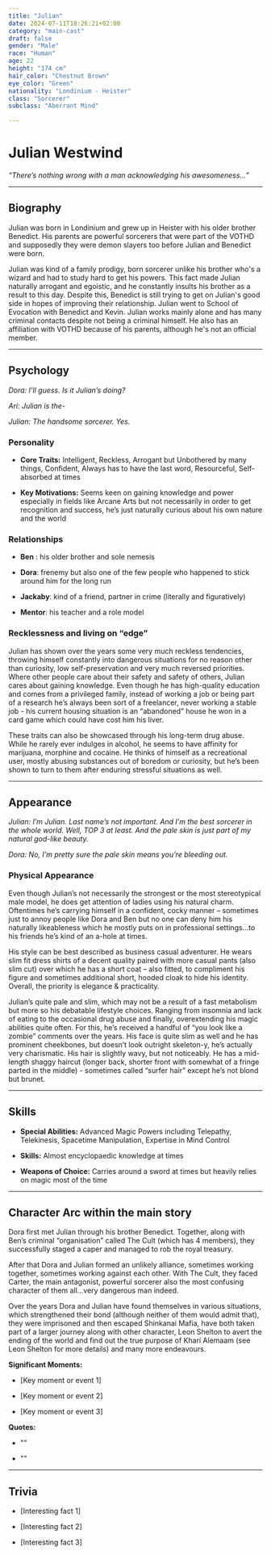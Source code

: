 ```yaml
---
title: "Julian"
date: 2024-07-11T18:26:21+02:00
category: "main-cast"
draft: false
gender: "Male"
race: "Human"
age: 22
height: "174 cm"
hair_color: "Chestnut Brown"
eye_color: "Green"
nationality: "Londinium - Heister"
class: "Sorcerer"
subclass: "Aberrant Mind"

---
```


# Julian Westwind 

 

_“There’s nothing wrong with a man acknowledging his awesomeness...”_  


---


## Biography

Julian was born in Londinium and grew up in Heister with his older brother Benedict. His parents are powerful sorcerers that were part of the VOTHD and supposedly they were demon slayers too before Julian and Benedict were born.  

Julian was kind of a family prodigy, born sorcerer unlike his brother who's a wizard and had to study hard to get his powers. This fact made Julian naturally arrogant and egoistic, and he constantly insults his brother as a result to this day. Despite this, Benedict is still trying to get on Julian's good side in hopes of improving their relationship. Julian went to School of Evocation with Benedict and Kevin. Julian works mainly alone and has many criminal contacts despite not being a criminal himself. He also has an affiliation with VOTHD because of his parents, although he's not an official member.

--- 

## Psychology 

 

_Dora: I’ll guess. Is it Julian’s doing?_ 

_Ari: Julian is the-_  

_Julian: The handsome sorcerer. Yes._
 

### Personality

- **Core Traits:** Intelligent, Reckless, Arrogant but Unbothered by many things, Confident, Always has to have the last word, Resourceful, Self-absorbed at times

- **Key Motivations:** Seems keen on gaining knowledge and power especially in fields like Arcane Arts but not necessarily in order to get recognition and success, he’s just naturally curious about his own nature and the world 

 

### Relationships

 

 

- **Ben** : his older brother and sole nemesis 

- **Dora**: frenemy but also one of the few people who happened to stick around him for the long run 

- **Jackaby**: kind of a friend, partner in crime (literally and figuratively) 

- **Mentor**: his teacher and a role model 

  

### Recklessness and living on “edge”

Julian has shown over the years some very much reckless tendencies, throwing himself constantly into dangerous situations for no reason other than curiosity, low self-preservation and very much reversed priorities. Where other people care about their safety and safety of others, Julian cares about gaining knowledge. Even though he has high-quality education and comes from a privileged family, instead of working a job or being part of a research he’s always been sort of a freelancer, never working a stable job - his current housing situation is an “abandoned” house he won in a card game which could have cost him his liver.  

These traits can also be showcased through his long-term drug abuse. While he rarely ever indulges in alcohol, he seems to have affinity for marijuana, morphine and cocaine. He thinks of himself as a recreational user, mostly abusing substances out of boredom or curiosity, but he’s been shown to turn to them after enduring stressful situations as well.  

---

## Appearance  

 

_Julian: I’m Julian. Last name’s not important. And I’m the best sorcerer in the whole world. Well, TOP 3 at least. And the pale skin is just part of my natural god-like beauty._  

_Dora: No, I’m pretty sure the pale skin means you’re bleeding out._

 

### Physical Appearance



Even though Julian’s not necessarily the strongest or the most stereotypical male model, he does get attention of ladies using his natural charm. Oftentimes he’s carrying himself in a confident, cocky manner – sometimes just to annoy people like Dora and Ben but no one can deny him his naturally likeableness which he mostly puts on in professional settings...to his friends he’s kind of an a-hole at times.  

His style can be best described as business casual adventurer. He wears slim fit dress shirts of a decent quality paired with more casual pants (also slim cut) over which he has a short coat – also fitted, to compliment his figure and sometimes additional short, hooded cloak to hide his identity. Overall, the priority is elegance & practicality.  

Julian’s quite pale and slim, which may not be a result of a fast metabolism but more so his debatable lifestyle choices. Ranging from insomnia and lack of eating to the occasional drug abuse and finally, overextending his magic abilities quite often. For this, he’s received a handful of “you look like a zombie” comments over the years. His face is quite slim as well and he has prominent cheekbones, but doesn’t look outright skeleton-y, he’s actually very charismatic. His hair is slightly wavy, but not noticeably. He has a mid-length shaggy haircut (longer back, shorter front with somewhat of a fringe parted in the middle) - sometimes called “surfer hair” except he’s not blond but brunet.  

 
---
## Skills 

   

- **Special Abilities:** Advanced Magic Powers including Telepathy, Telekinesis, Spacetime Manipulation, Expertise in Mind Control 

- **Skills:** Almost encyclopaedic knowledge at times 

- **Weapons of Choice:** Carries around a sword at times but heavily relies on magic most of the time 

---

## Character Arc within the main story

Dora first met Julian through his brother Benedict. Together, along with Ben’s criminal “organisation” called The Cult (which has 4 members), they successfully staged a caper and managed to rob the royal treasury.  

After that Dora and Julian formed an unlikely alliance, sometimes working together, sometimes working against each other. With The Cult, they faced Carter, the main antagonist, powerful sorcerer also the most confusing character of them all...very dangerous man indeed. 

Over the years Dora and Julian have found themselves in various situations, which strengthened their bond (although neither of them would admit that), they were imprisoned and then escaped Shinkanai Mafia, have both taken part of a larger journey along with other character, Leon Shelton to avert the ending of the world and find out the true purpose of Kharí Alemaam (see Leon Shelton for more details) and many more endeavours.  

  

**Significant Moments:** 

- [Key moment or event 1] 

- [Key moment or event 2] 

- [Key moment or event 3] 

  

**Quotes:** 

- "" 

- "" 

---  

## Trivia  

- [Interesting fact 1] 

- [Interesting fact 2] 

- [Interesting fact 3] 

 


